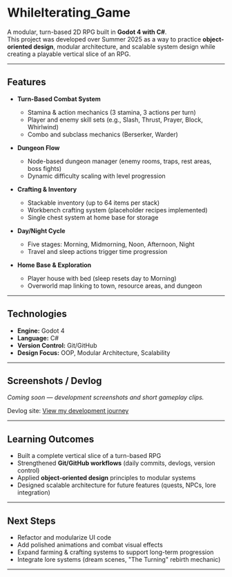 # WhileIterating_Game 
A modular, turn-based 2D RPG built in **Godot 4 with C#**.  
This project was developed over Summer 2025 as a way to practice **object-oriented design**, modular architecture, and scalable system design while creating a playable vertical slice of an RPG.

---

## Features
- **Turn-Based Combat System**  
  - Stamina & action mechanics (3 stamina, 3 actions per turn)  
  - Player and enemy skill sets (e.g., Slash, Thrust, Prayer, Block, Whirlwind)  
  - Combo and subclass mechanics (Berserker, Warder)  

- **Dungeon Flow**  
  - Node-based dungeon manager (enemy rooms, traps, rest areas, boss fights)  
  - Dynamic difficulty scaling with level progression  

- **Crafting & Inventory**  
  - Stackable inventory (up to 64 items per stack)  
  - Workbench crafting system (placeholder recipes implemented)  
  - Single chest system at home base for storage  

- **Day/Night Cycle**  
  - Five stages: Morning, Midmorning, Noon, Afternoon, Night  
  - Travel and sleep actions trigger time progression  

- **Home Base & Exploration**  
  - Player house with bed (sleep resets day to Morning)  
  - Overworld map linking to town, resource areas, and dungeon  

---

## Technologies
- **Engine:** Godot 4  
- **Language:** C#  
- **Version Control:** Git/GitHub  
- **Design Focus:** OOP, Modular Architecture, Scalability  

---

## Screenshots / Devlog
*Coming soon — development screenshots and short gameplay clips.*  

Devlog site: [View my development journey](https://github.com/Brhando/devlog-site)

---

## Learning Outcomes
- Built a complete vertical slice of a turn-based RPG  
- Strengthened **Git/GitHub workflows** (daily commits, devlogs, version control)  
- Applied **object-oriented design** principles to modular systems  
- Designed scalable architecture for future features (quests, NPCs, lore integration)  

---

## Next Steps
- Refactor and modularize UI code  
- Add polished animations and combat visual effects  
- Expand farming & crafting systems to support long-term progression  
- Integrate lore systems (dream scenes, "The Turning" rebirth mechanic)  

---
